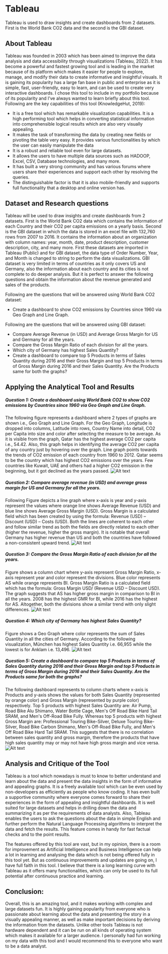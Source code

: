 # Tableau
Tableau is used to draw insights and create dashboards from 2 datasets. First is the World Bank CO2 data and the second is the GBI dataset.

## About Tableau

Tableau was founded in 2003 which has been aimed to improve the data analysis and data accessibility through visualizations (Tableau, 2022). It has become a powerful and fastest growing tool and is leading in the market because of its platform which makes it easier for people to explore, manage, and modify their data to create informative and insightful visuals. It is gaining its popularity has a large fan base in public and enterprise as it is simple, fast, user-friendly, easy to learn, and can be used to create very interactive dashboards. I chose this tool to include in my portfolio because of its popularity and I’ve always wanted to learn briefly about this tool. Following are the key capabilities of this tool (KnowledgeHut, 2019):

 - It is a free tool which has remarkable visualization capabilities. It is a high performing tool which helps in converting statistical information into comprehensible logical results which are also very visually appealing.
 - It makes the task of transforming the data by creating new fields or pivoting the table very easy. It provides various functionalities by which the user can easily manipulate the data
 - It is a robust and reliable tool even for large datasets.
 - It allows the users to have multiple data sources such as HADOOP, Excel, CSV, Database technologies, and many more.
 - It has built a very strong community and has various forums where users share their experiences and support each other by resolving the queries.
 - The distinguishable factor is that it is also mobile-friendly and supports full functionality that a desktop and online version has.

## Dataset and Research questions

Tableau will be used to draw insights and create dashboards from 2 datasets. First is the World Bank CO2 data which contains the information of each Country and their CO2 per capita emissions on a yearly basis. Second is the GBI dataset in which the data is stored in an excel file with 132,760 rows from 2007 to 2016. It contains the information about an organization with column names: year, month, date, product description, customer description, city, and many more. First these datasets are imported in Tableau (Public) and for GBI dataset, the data type of Order Number, Year, and Month is changed to string to perform the data visualizations. GBI dataset is very limited in terms of countries as it only covers US and Germany, also the information about each country and its cities is not complete to do deeper analysis. But it is perfect to answer the following questions and obtain the information about the revenue generated and sales of the products.

Following are the questions that will be answered using World Bank CO2 dataset:

 - Create a dashboard to show CO2 emissions by Countries since 1960 via Geo Graph and Line Graph.
 
Following are the questions that will be answered using GBI dataset:

 - Compare Average Revenue (in USD) and Average Gross Margin for US and Germany for all the years.
 - Compare the Gross Margin Ratio of each division for all the years.
 - Which city of Germany has highest Sales Quantity?
 - Create a dashboard to compare top 5 Products in terms of Sales Quantity during 2016 and their Gross Margin and top 5 Products in terms of Gross Margin during 2016 and their Sales Quantity. Are the Products same for both the graphs?

## Applying the Analytical Tool and Results

##### Question 1: Create a dashboard using World Bank CO2 to show CO2 emissions by Countries since 1960 via Geo Graph and Line Graph.
The following figure represents a dashboard where 2 types of graphs are shown i.e., Geo Graph and Line Graph. For the Geo Graph, Longitude is dropped into columns, Latitude into rows, Country Name into detail, CO2 per Capita into size and color after selecting the measure to be average. As it is visible from the graph, Qatar has the highest average CO2 per capita i.e., 54.42. Also, this graph helps in identifying the average CO2 per capita of any country just by hovering over the graph. Line graph points towards the trends of CO2 emission of each country from 1960 to 2012. Qatar seems to be the country which has highest CO2 emissions over the years. Few countries like Kuwait, UAE and others had a higher CO2 emission in the beginning, but it got declined as the years passed.
![Alt text](Images/TableauQ1)

##### Question 2: Compare average revenue (in USD) and average gross margin for US and Germany for all the years.
Following Figure depicts a line graph where x-axis is year and y-axis represent the values where orange line shows Average Revenue (USD) and blue line shows Average Gross Margin (USD). Gross Margin is a calculated field which has been created by using the formula: Revenue (USD) – Discount (USD) – Costs (USD). Both the lines are coherent to each other and follow similar trend as both the fields are directly related to each other (higher the revenue, higher the gross margin). It is notable that overall Germany has higher revenue than US and both the countries have followed a non-consistent upward trend.
![Alt text](Images/TableauQ2)

##### Question 3: Compare the Gross Margin Ratio of each division for all the years.
Figure shows a column chart where y-axis represent Gross Margin Ratio, x-axis represent year and color represent the divisions. Blue color represents AS while orange represents BI. Gross Margin Ratio is a calculated field which has the formula: Gross Margin USD/ (Revenue USD – Discount USD). The graph suggests that AS has higher gross margin in comparison to BI in all the years. 2008 has the highest GMR for BI, while 2016 has the highest for AS. Altogether, both the divisions show a similar trend with only slight differences.
![Alt text](Images/TableauQ3)

##### Question 4: Which city of Germany has highest Sales Quantity?
Figure shows a Geo Graph where color represents the sum of Sales Quantity in all the cities of Germany. According to the following visualization, München has highest Sales Quantity i.e. 66,955 while the lowest is for Anklam i.e. 13,496.
![Alt text](Images/TableauQ4)

##### Question 5: Create a dashboard to compare top 5 Products in terms of Sales Quantity during 2016 and their Gross Margin and top 5 Products in terms of Gross Margin during 2016 and their Sales Quantity. Are the Products same for both the graphs?
The following dashboard represents to column charts where x-axis is Products and y-axis shows the values for both Sales Quantity (represented by orange color) and Gross Margin (represented by purple color) respectively. Top 5 products with highest Sales Quantity are: Air Pump, Road Bike Alu Shimano, Water Bottle Cage, Men's Off Road Bike Hard Tail SRAM, and Men's Off-Road Bike Fully. Whereas top 5 products with highest Gross Margin are: Professional Touring Bike-Silver, Deluxe Touring Bike-Silver, Road Bike Carbon Shimano, Men's Off-Road Bike Fully, and Men's Off Road Bike Hard Tail SRAM. This suggests that there is no correlation between sales quantity and gross margin, therefore the products that have high sales quantity may or may not have high gross margin and vice versa.
![Alt text](Images/TableauQ5)

## Analysis and Critique of the Tool

Tableau is a tool which nowadays is must to know to better understand and learn about the data and present the data insights in the form of informative and appealing graphs. It is a freely available tool which can be even used by non-developers as efficiently as people who know coding. It has even built a supportive community where everyone comes forward to share their experiences in the form of appealing and insightful dashboards. It is well suited for large datasets and helps in drilling down the data and summarizing it as per the requirements of data analysts. Also, Tableau enables the users to ask the questions about the data in simple English and further perform the Natural Language Processing algorithms to interpret the data and fetch the results. This feature comes in handy for fast factual checks and to the point results.

The features offered by this tool are vast, but in my opinion, there is a room for improvement as Artificial Intelligence and Business Intelligence can help a lot in learning and analysing the data which is not being offered fully in this tool yet. But as continuous improvements and updates are going on, I have full faith in this tool. I believe that there is a long learning curve with Tableau as it offers many functionalities, which can only be used to its full potential after continuous practice and learning.

## Conclusion:
Overall, this is an amazing tool, and it makes working with complex and large datasets fun. It is highly gaining popularity from everyone who is passionate about learning about the data and presenting the story in a visually appealing manner, as well as make important decisions by deriving the information from the datasets. Unlike other tools Tableau is not hardware dependent and it can be run on all kinds of operating system which makes it available for a larger audience. I personally had fun working on my data with this tool and I would recommend this to everyone who want to be a data analyst.
